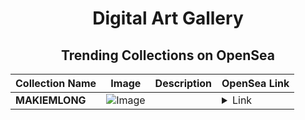 <div align="center">

# Digital Art Gallery

## Trending Collections on OpenSea

| Collection Name                       | Image                                                                                     | Description                       | OpenSea Link                                                                                          |
|---------------------------------------|-------------------------------------------------------------------------------------------|-----------------------------------|--------------------------------------------------------------------------------------------------------|
| **MAKIEMLONG** | ![Image](https://i.seadn.io/s/raw/files/b5f6279af8ca94b83e36e059937d9326.png?w=500&auto=format?w=200&auto=format) |  | <details><summary>Link</summary>[MAKIEMLONG](https://opensea.io/collection/makiemlong)</details> |

</div>